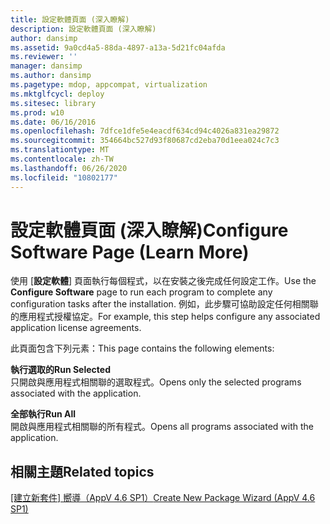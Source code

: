 ```yaml
---
title: 設定軟體頁面 (深入瞭解)
description: 設定軟體頁面 (深入瞭解)
author: dansimp
ms.assetid: 9a0cd4a5-88da-4897-a13a-5d21fc04afda
ms.reviewer: ''
manager: dansimp
ms.author: dansimp
ms.pagetype: mdop, appcompat, virtualization
ms.mktglfcycl: deploy
ms.sitesec: library
ms.prod: w10
ms.date: 06/16/2016
ms.openlocfilehash: 7dfce1dfe5e4eacdf634cd94c4026a831ea29872
ms.sourcegitcommit: 354664bc527d93f80687cd2eba70d1eea024c7c3
ms.translationtype: MT
ms.contentlocale: zh-TW
ms.lasthandoff: 06/26/2020
ms.locfileid: "10802177"
---
```

# <span data-ttu-id="e43f1-103">設定軟體頁面 (深入瞭解)</span><span class="sxs-lookup"><span data-stu-id="e43f1-103">Configure Software Page (Learn More)</span></span>


<span data-ttu-id="e43f1-104">使用 [**設定軟體**] 頁面執行每個程式，以在安裝之後完成任何設定工作。</span><span class="sxs-lookup"><span data-stu-id="e43f1-104">Use the **Configure Software** page to run each program to complete any configuration tasks after the installation.</span></span> <span data-ttu-id="e43f1-105">例如，此步驟可協助設定任何相關聯的應用程式授權協定。</span><span class="sxs-lookup"><span data-stu-id="e43f1-105">For example, this step helps configure any associated application license agreements.</span></span>

<span data-ttu-id="e43f1-106">此頁面包含下列元素：</span><span class="sxs-lookup"><span data-stu-id="e43f1-106">This page contains the following elements:</span></span>

<a href="" id="run-selected"></a>**<span data-ttu-id="e43f1-107">執行選取的</span><span class="sxs-lookup"><span data-stu-id="e43f1-107">Run Selected</span></span>**  
<span data-ttu-id="e43f1-108">只開啟與應用程式相關聯的選取程式。</span><span class="sxs-lookup"><span data-stu-id="e43f1-108">Opens only the selected programs associated with the application.</span></span>

<a href="" id="run-all"></a>**<span data-ttu-id="e43f1-109">全部執行</span><span class="sxs-lookup"><span data-stu-id="e43f1-109">Run All</span></span>**  
<span data-ttu-id="e43f1-110">開啟與應用程式相關聯的所有程式。</span><span class="sxs-lookup"><span data-stu-id="e43f1-110">Opens all programs associated with the application.</span></span>

## <span data-ttu-id="e43f1-111">相關主題</span><span class="sxs-lookup"><span data-stu-id="e43f1-111">Related topics</span></span>


[<span data-ttu-id="e43f1-112">[建立新套件] 嚮導（AppV 4.6 SP1）</span><span class="sxs-lookup"><span data-stu-id="e43f1-112">Create New Package Wizard (AppV 4.6 SP1)</span></span>](create-new-package-wizard---appv-46-sp1-.md)

 

 





